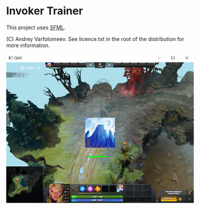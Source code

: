 Invoker Trainer
===============

This project uses [SFML](https://www.sfml-dev.org/).

(C) Andrey Varfolomeev. See licence.txt in the root of the distribution for more information.

![Game](screenshot.png)